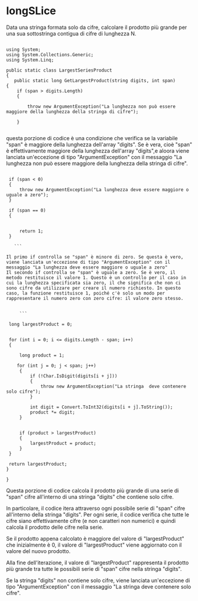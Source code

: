 # longSLice



Data una stringa formata solo da cifre, calcolare il prodotto più grande per una sua sottostringa contigua di cifre di lunghezza N.



``` 

using System;
using System.Collections.Generic;
using System.Linq;

public static class LargestSeriesProduct
{
   public static long GetLargestProduct(string digits, int span)
{
    if (span > digits.Length)
    {
        
        throw new ArgumentException("La lunghezza non può essere maggiore della lunghezza della stringa di cifre");
    
    }


``` 


questa porzione di codice è una condizione che verifica se la variabile "span" è maggiore della lunghezza dell'array "digits".
Se è vera, cioè "span" è effettivamente maggiore della lunghezza dell'array "digits",e aloora  viene lanciata un'eccezione di tipo "ArgumentException" con il messaggio "La lunghezza non può essere maggiore della lunghezza della stringa di cifre".


   ```  
    
    if (span < 0)
    {
        throw new ArgumentException("La lunghezza deve essere maggiore o uguale a zero");
    }

    if (span == 0)
    {
        
        
        return 1;
    }
    
      ```  

  Il primo if controlla se "span" è minore di zero. Se questa è vero, viene lanciata un'eccezione di tipo "ArgumentException" con il messaggio "La lunghezza deve essere maggiore o uguale a zero"
Il secondo if controlla se "span" è uguale a zero. Se è vero, il metodo restituisce il valore 1. Questo è un controllo per il caso in cui la lunghezza specificata sia zero, il che significa che non ci sono cifre da utilizzare per creare il numero richiesto. In questo caso, la funzione restituisce 1, poiché c'è solo un modo per rappresentare il numero zero con zero cifre: il valore zero stesso.
    
    
        ```  
        
    long largestProduct = 0;

   
    for (int i = 0; i <= digits.Length - span; i++)
    {
       
        long product = 1;

       for (int j = 0; j < span; j++)
        {
            if (!Char.IsDigit(digits[i + j]))
            {
                throw new ArgumentException("La stringa  deve contenere solo cifre");
            }

            int digit = Convert.ToInt32(digits[i + j].ToString());
            product *= digit;
        }
       

        if (product > largestProduct)
        {
            largestProduct = product;
        }
    }

    return largestProduct;
}

}

  ```  
  
  

Questa porzione di codice calcola il prodotto più grande di una serie di "span" cifre all'interno di una stringa "digits" che contiene solo cifre.

In particolare, il codice itera attraverso ogni possibile serie di "span" cifre all'interno della stringa "digits". Per ogni serie, il codice verifica che tutte le cifre siano effettivamente cifre (e non caratteri non numerici) e quindi calcola il prodotto delle cifre nella serie.

Se il prodotto appena calcolato è maggiore del valore di "largestProduct" che inizialmente è 0, il valore di "largestProduct" viene aggiornato con il valore del nuovo prodotto.

Alla fine dell'iterazione, il valore di "largestProduct" rappresenta il prodotto più grande tra tutte le possibili serie di "span" cifre nella stringa "digits".

Se la stringa "digits" non contiene solo cifre, viene lanciata un'eccezione di tipo "ArgumentException" con il messaggio "La stringa deve contenere solo cifre".

